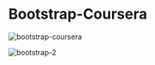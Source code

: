 # Bootstrap-Coursera

![bootstrap-coursera](https://user-images.githubusercontent.com/52810541/114851215-3832b280-9dff-11eb-8d6b-0b156ce92a8e.JPG)

![bootstrap-2](https://user-images.githubusercontent.com/52810541/114855132-3965de80-9e03-11eb-94bb-411a94fa06a4.JPG)
